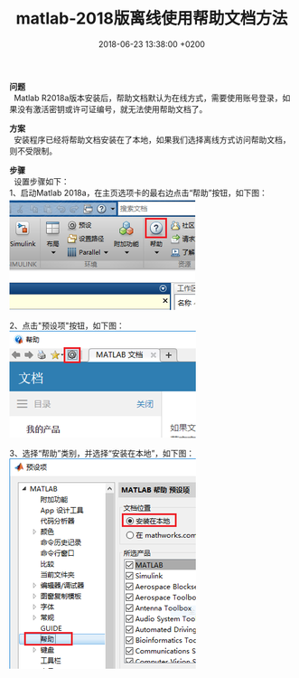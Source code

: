 ﻿---
layout: post
title:  "matlab-2018版离线使用帮助文档方法"
date:   2018-06-23 13:38:00 +0200
categories: _posts
---

**问题**  
&nbsp;&nbsp;Matlab R2018a版本安装后，帮助文档默认为在线方式，需要使用账号登录，如果没有激活密钥或许可证编号，就无法使用帮助文档了。     

**方案**  
&nbsp;&nbsp;安装程序已经将帮助文档安装在了本地，如果我们选择离线方式访问帮助文档，则不受限制。    

**步骤**  
&nbsp;&nbsp;设置步骤如下：  
1、启动Matlab 2018a，在主页选项卡的最右边点击“帮助”按钮，如下图：    
![image](/img/20180623-matlab-2018版离线使用帮助文档方法/1.bmp "image")  

2、点击"预设项"按钮，如下图：  
![image](/img/20180623-matlab-2018版离线使用帮助文档方法/2.bmp "image")  

3、选择“帮助”类别，并选择“安装在本地”，如下图：  
![image](/img/20180623-matlab-2018版离线使用帮助文档方法/3.bmp "image")  
